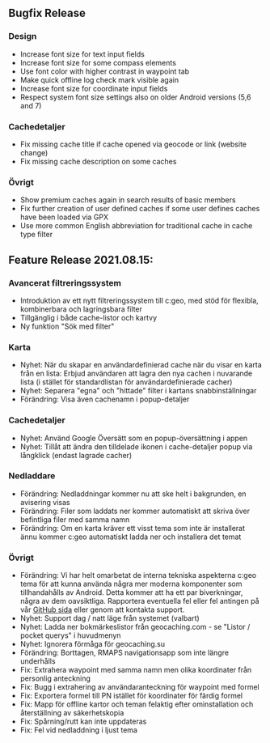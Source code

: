 ## Bugfix Release

### Design
- Increase font size for text input fields
- Increase font size for some compass elements
- Use font color with higher contrast in waypoint tab
- Make quick offline log check mark visible again
- Increase font size for coordinate input fields
- Respect system font size settings also on older Android versions (5,6 and 7)

### Cachedetaljer
- Fix missing cache title if cache opened via geocode or link (website change)
- Fix missing cache description on some caches

### Övrigt
- Show premium caches again in search results of basic members
- Fix further creation of user defined caches if some user defines caches have been loaded via GPX
- Use more common English abbreviation for traditional cache in cache type filter

## Feature Release 2021.08.15:

### Avancerat filtreringssystem
- Introduktion av ett nytt filtreringssystem till c:geo, med stöd för flexibla, kombinerbara och lagringsbara filter
- Tillgänglig i både cache-listor och kartvy
- Ny funktion "Sök med filter"

### Karta
- Nyhet: När du skapar en användardefinierad cache när du visar en karta från en lista: Erbjud användaren att lagra den nya cachen i nuvarande lista (i stället för standardlistan för användardefinierade cacher)
- Nyhet: Separera "egna" och "hittade" filter i kartans snabbinställningar
- Förändring: Visa även cachenamn i popup-detaljer

### Cachedetaljer
- Nyhet: Använd Google Översätt som en popup-översättning i appen
- Nyhet: Tillåt att ändra den tilldelade ikonen i cache-detaljer popup via långklick (endast lagrade cacher)

### Nedladdare
- Förändring: Nedladdningar kommer nu att ske helt i bakgrunden, en avisering visas
- Förändring: Filer som laddats ner kommer automatiskt att skriva över befintliga filer med samma namn
- Förändring: Om en karta kräver ett visst tema som inte är installerat ännu kommer c:geo automatiskt ladda ner och installera det temat

### Övrigt
- Förändring: Vi har helt omarbetat de interna tekniska aspekterna c:geo tema för att kunna använda några mer moderna komponenter som tillhandahålls av Android. Detta kommer att ha ett par biverkningar, några av dem oavsiktliga. Rapportera eventuella fel eller fel antingen på vår [GitHub sida](https://www.github.com/cgeo/cgeo/issues) eller genom att kontakta support.
- Nyhet: Support dag / natt läge från systemet (valbart)
- Nyhet: Ladda ner bokmärkeslistor från geocaching.com - se "Listor / pocket querys" i huvudmenyn
- Nyhet: Ignorera förmåga för geocaching.su
- Förändring: Borttagen, RMAPS navigationsapp som inte längre underhålls
- Fix: Extrahera waypoint med samma namn men olika koordinater från personlig anteckning
- Fix: Bugg i extrahering av användaranteckning för waypoint med formel
- Fix: Exportera formel till PN istället för koordinater för färdig formel
- Fix: Mapp för offline kartor och teman felaktig efter ominstallation och återställning av säkerhetskopia
- Fix: Spårning/rutt kan inte uppdateras
- Fix: Fel vid nedladdning i ljust tema

